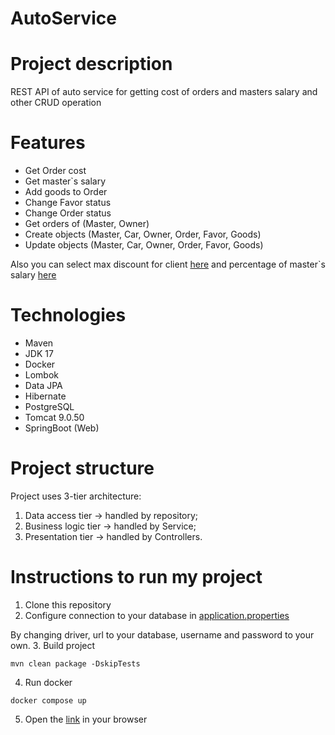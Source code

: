 # AutoService
# Project description
REST API of auto service for getting cost of orders and masters salary and other CRUD operation
# Features
- Get Order cost
- Get master`s salary
- Add goods to Order
- Change Favor status
- Change Order status
- Get orders of (Master, Owner)
- Create objects (Master, Car, Owner, Order, Favor, Goods)
- Update objects (Master, Car, Owner, Order, Favor, Goods)

Also you can select max discount for client [here](src/main/java/mate/academy/service/impl/OrderServiceImpl.java) and
percentage of master`s salary [here](src/main/java/mate/academy/service/impl/MasterServiceImpl.java)

# Technologies
- Maven
- JDK 17
- Docker
- Lombok
- Data JPA
- Hibernate
- PostgreSQL
- Tomcat 9.0.50
- SpringBoot (Web)

# Project structure
Project uses 3-tier architecture:
1. Data access tier -> handled by repository;
2. Business logic tier -> handled by Service;
3. Presentation tier -> handled by Controllers.

# Instructions to run my project
1. Clone this repository
2. Configure connection to your database in [application.properties](src/main/resources/application.properties)

By changing driver, url to your database, username and password to your own.
3. Build project
 ```shell
mvn clean package -DskipTests
```
4. Run docker
```shell
docker compose up
```
5. Open the [link](http://localhost:6868/) in your browser